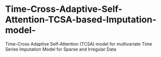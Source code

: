 # Time-Cross-Adaptive-Self-Attention-TCSA-based-Imputation-model-
 Time-Cross Adaptive Self-Attention (TCSA) model  for multivariate Time Series Imputation Model for Sparse  and Irregular Data
